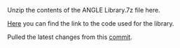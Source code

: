 Unzip the contents of the ANGLE Library.7z file here.

[Here](https://github.com/Xbox-Homebrew/angle/commit/239b5a4dff4338c3ae39dbd5399477f65a16ad87) you can find the link to the code used for the library.

Pulled the latest changes from this [commit](https://github.com/google/angle/commit/84a0b462de187c0788bd70bdff79ff59dcbb4c78).
